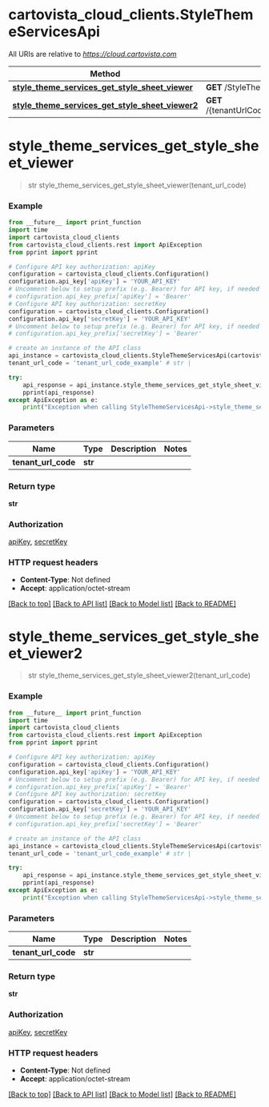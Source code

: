 # cartovista_cloud_clients.StyleThemeServicesApi

All URIs are relative to *https://cloud.cartovista.com*

Method | HTTP request | Description
------------- | ------------- | -------------
[**style_theme_services_get_style_sheet_viewer**](StyleThemeServicesApi.md#style_theme_services_get_style_sheet_viewer) | **GET** /StyleThemeServices/GetStyleSheetViewer | 
[**style_theme_services_get_style_sheet_viewer2**](StyleThemeServicesApi.md#style_theme_services_get_style_sheet_viewer2) | **GET** /{tenantUrlCode}/WebPortalServices/StyleThemeServices/GetStyleSheetViewer | 

# **style_theme_services_get_style_sheet_viewer**
> str style_theme_services_get_style_sheet_viewer(tenant_url_code)



### Example
```python
from __future__ import print_function
import time
import cartovista_cloud_clients
from cartovista_cloud_clients.rest import ApiException
from pprint import pprint

# Configure API key authorization: apiKey
configuration = cartovista_cloud_clients.Configuration()
configuration.api_key['apiKey'] = 'YOUR_API_KEY'
# Uncomment below to setup prefix (e.g. Bearer) for API key, if needed
# configuration.api_key_prefix['apiKey'] = 'Bearer'
# Configure API key authorization: secretKey
configuration = cartovista_cloud_clients.Configuration()
configuration.api_key['secretKey'] = 'YOUR_API_KEY'
# Uncomment below to setup prefix (e.g. Bearer) for API key, if needed
# configuration.api_key_prefix['secretKey'] = 'Bearer'

# create an instance of the API class
api_instance = cartovista_cloud_clients.StyleThemeServicesApi(cartovista_cloud_clients.ApiClient(configuration))
tenant_url_code = 'tenant_url_code_example' # str | 

try:
    api_response = api_instance.style_theme_services_get_style_sheet_viewer(tenant_url_code)
    pprint(api_response)
except ApiException as e:
    print("Exception when calling StyleThemeServicesApi->style_theme_services_get_style_sheet_viewer: %s\n" % e)
```

### Parameters

Name | Type | Description  | Notes
------------- | ------------- | ------------- | -------------
 **tenant_url_code** | **str**|  | 

### Return type

**str**

### Authorization

[apiKey](../README.md#apiKey), [secretKey](../README.md#secretKey)

### HTTP request headers

 - **Content-Type**: Not defined
 - **Accept**: application/octet-stream

[[Back to top]](#) [[Back to API list]](../README.md#documentation-for-api-endpoints) [[Back to Model list]](../README.md#documentation-for-models) [[Back to README]](../README.md)

# **style_theme_services_get_style_sheet_viewer2**
> str style_theme_services_get_style_sheet_viewer2(tenant_url_code)



### Example
```python
from __future__ import print_function
import time
import cartovista_cloud_clients
from cartovista_cloud_clients.rest import ApiException
from pprint import pprint

# Configure API key authorization: apiKey
configuration = cartovista_cloud_clients.Configuration()
configuration.api_key['apiKey'] = 'YOUR_API_KEY'
# Uncomment below to setup prefix (e.g. Bearer) for API key, if needed
# configuration.api_key_prefix['apiKey'] = 'Bearer'
# Configure API key authorization: secretKey
configuration = cartovista_cloud_clients.Configuration()
configuration.api_key['secretKey'] = 'YOUR_API_KEY'
# Uncomment below to setup prefix (e.g. Bearer) for API key, if needed
# configuration.api_key_prefix['secretKey'] = 'Bearer'

# create an instance of the API class
api_instance = cartovista_cloud_clients.StyleThemeServicesApi(cartovista_cloud_clients.ApiClient(configuration))
tenant_url_code = 'tenant_url_code_example' # str | 

try:
    api_response = api_instance.style_theme_services_get_style_sheet_viewer2(tenant_url_code)
    pprint(api_response)
except ApiException as e:
    print("Exception when calling StyleThemeServicesApi->style_theme_services_get_style_sheet_viewer2: %s\n" % e)
```

### Parameters

Name | Type | Description  | Notes
------------- | ------------- | ------------- | -------------
 **tenant_url_code** | **str**|  | 

### Return type

**str**

### Authorization

[apiKey](../README.md#apiKey), [secretKey](../README.md#secretKey)

### HTTP request headers

 - **Content-Type**: Not defined
 - **Accept**: application/octet-stream

[[Back to top]](#) [[Back to API list]](../README.md#documentation-for-api-endpoints) [[Back to Model list]](../README.md#documentation-for-models) [[Back to README]](../README.md)



